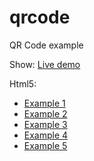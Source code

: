 # qrcode
QR Code example

Show: [Live demo](https://me.ngockhuong.com/qrcode)

Html5:

- [Example 1](/html5/example1.html)
- [Example 2](/html5/example2.html)
- [Example 3](/html5/example3.html)
- [Example 4](/html5/example4.html)
- [Example 5](/html5/example5.html)
